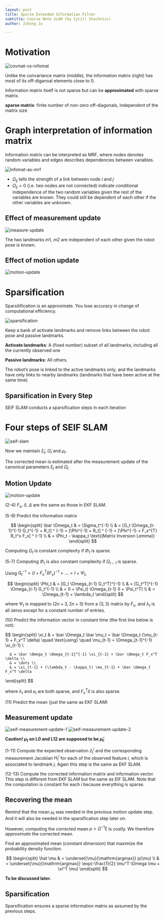 ```yaml
---
layout: post
title: Sparse Extended Information Filter
subtitle: Course Note SLAM (by Cyrill Stachniss)
author: Jihong Ju

---
```



# Motivation

![covmat-vs-infomat](https://www.dropbox.com/s/yalswmbiblj0z2s/cov_mat_vs_info_mat.png?dl=1)

Unlike the convariance matrix (middle), the information matrix (right) has most of its off-diganoal elements close to 0.

Information matrix itself is not sparse but can be __approximated__ with sparse matrix.

__sparse matrix__: finite number of non-zero off-diagonals, independent of the matrix size


# Graph interpretation of information matrix

Information matrix can be interpreted as MRF, where nodes denotes random variables and edges describes dependencies between variables. 

![infomat-as-mrf](https://www.dropbox.com/s/d8hqlve9ar7tttw/infomat_graph.png?dl=1)

 - $\Omega_{ij}$ tells the strength of a link between node $i$ and $j$ 
 - $\Omega_{ij}=0$ (i.e. two nodes are not connected) indicate conditional independence of the two random variables given the rest of the variables are known. They could still be dependent of each other if the other variables are unknown.


## Effect of measurement update

![measure-update](https://www.dropbox.com/s/1l45uzyl0s70woo/measurement_update.gif?dl=1)


The two landmarks $m1$, $m2$ are independent of each other given the robot pose is known.

## Effect of motion update


![motion-update](https://www.dropbox.com/s/7beq4zo44vkauky/motion_update.gif?dl=1)


# Sparsification

Sparsitification is an approximate. You lose accuracy in change of computational efficiency.

![sparsification](https://www.dropbox.com/s/839q7zh0fklcpkb/sparsification.gif?dl=1)

Keep a bank of activate landmarks and remove links between the robot pose and passive landmarks.

__Activate landmarks__: A (fixed number) subset of all landmarks, including all the currently observed one

__Passive landmarks__: All others.

The robot’s pose is linked to the active landmarks only, and the landmarks have only links to nearby landmarks (landmarks that have been active at the same time)

## Sparsification in Every Step

SEIF SLAM conducts a sparsification steps in each iteration


# Four steps of SEIF SLAM

![seif-slam](https://www.dropbox.com/s/3z0vzljxjq3j8ye/seif_slam.png?dl=1)

Now we maintain $\tilde \xi_t$, $\tilde \Omega_t$ and $\mu_t$.

The corrected mean is estimated after the measurement update of the canonical parameters $\xi_t$ and $\Omega_t$


## Motion Update

![motion-update](https://www.dropbox.com/s/qsoxtjvz7lhmhdm/seif_motion_update.png?dl=1)

(2-4) $F_x$, $\delta$, $\Delta$ are the same as those in EKF SLAM.

(5-9) Predict the information matrix

$$
\begin{split}
\bar \Omega_t & = \Sigma_t^{-1} \\
              & = [G_t \Omega_{t-1}^{-1} G_t^{-1} + R_t] ^ {-1} = [\Phi^{-1} + R_t] ^ {-1} = [\Phi^{-1} + F_x^{T} R_t^x F_x] ^ {-1} \\
              & = \Phi_t - \kappa_t \text{(Matrix Inversion Lemma)}
\end{split}
$$

Computing $\Omega_t$ is constant complexity if $\Phi_t$ is sparse.

(5-7) Computing $\Phi_t$ is also constant complexity if $\Omega_{t-1}$ is sparse.

Using $G_t^{-1} = (I + F_x^T \delta F_x)^{-1} = \dots = I + \Psi_t$,

$$
\begin{split}
\Phi_t & = [G_t \Omega_{t-1} G_t^T]^{-1} \\
       & = [G_t^T]^{-1} \Omega_{t-1} G_t^{-1} \\
       & = (I + \Psi_t) \Omega_{t-1} (I + \Psi_t^T) \\
       & = \Omega_{t-1} + \lambda_t
\end{split}
$$

where $\Psi_t$ is mapped to $(2n+3, 2n+3)$ from a $(3, 3)$ matrix by $F_x$, and $\lambda_t$ is all zeros except for a constant number of entries.


(10) Predict the information vector in constant time (the first line below is not):

$$
\begin{split}
\xi_t & = \bar \Omega_t \bar \mu_t = \bar \Omega_t (\mu_{t-1} + F_x^T \delta) \quad \text{using} \quad \mu_{t-1} = \Omega_{t-1}^{-1} \xi_{t-1} \\

      & = \bar \Omega_t \Omega_{t-1}^{-1} \xi_{t-1} + \bar \Omega_t F_x^T \delta \\
      & = \dots \\
      & = \xi_{t-1} + (\lambda_t - \kappa_t) \mu_{t-1} + \bar \Omega_t F_x^T \delta 
\end{split}
$$

where $\lambda_t$ and $\kappa_t$ are both sparse, and $F_x^T \delta$ is also sparse.

(11) Predict the mean (just the same as EKF SLAM)


## Measurement update

![seif-measurement-update-1](https://www.dropbox.com/s/ribvwzf0dor29kc/seif_measurement_update_1.png?dl=1)
![seif-measurement-update-2](https://www.dropbox.com/s/6jtu9owtxh0zoo1/seif_measurement_update_2.png?dl=1)

__Caution! $\mu_t$ on L0 and L12 are supposed to be $\bar \mu_t$__.

(1-11) Compute the expected observation $\hat z_t^i$ and the corresponding measurement Jacobian $H_t^i$ for each of the observed feature $i$, which is associated to landmark $j$. Again this step is the same as EKF SLAM.

(12-13) Compute the corrected information matrix and information vector. This step is different from EKF SLAM but the same as EIF SLAM. Note that the computation is constant for each $i$ because everything is sparse.

## Recovering the mean

Remind that the mean $\mu_t$ was needed in the previous motion update step. And it will also be needed in the sparsification step later on.

However, computing the corrected mean $\mu = \Omega^{-1} \xi$ is costly. We therefore $approximate$ the corrected mean. 

Find an approximated mean (constant dimension) that maximize the probability density function.

$$
\begin{split}
\hat \mu & = \underset{\mu}{\mathrm{argmax}} p(\mu) \\
         & = \underset{\mu}{\mathrm{argmax}} \exp(-\frac{1}{2} \mu^T \Omega \mu + \xi^T \mu)
\end{split}
$$

__To be discussed later.__


## Sparsification

Sparsification ensures a sparse information matrix as assumed by the previous steps.

